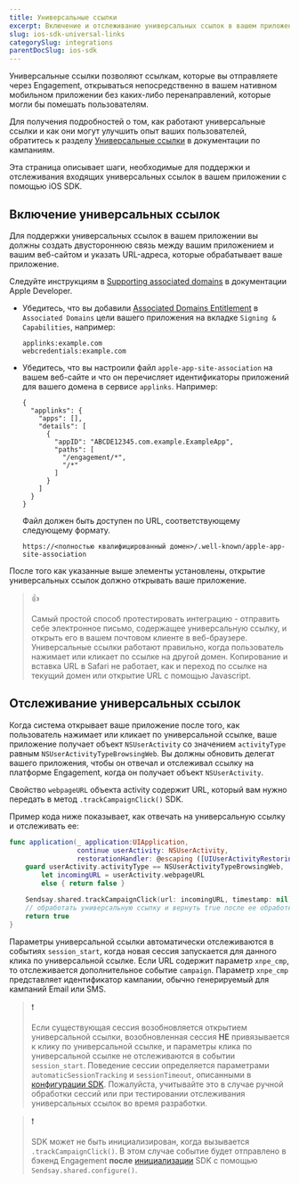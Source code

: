```yaml
---
title: Универсальные ссылки
excerpt: Включение и отслеживание универсальных ссылок в вашем приложении с помощью iOS SDK
slug: ios-sdk-universal-links
categorySlug: integrations
parentDocSlug: ios-sdk
---
```


Универсальные ссылки позволяют ссылкам, которые вы отправляете через Engagement, открываться непосредственно в вашем нативном мобильном приложении без каких-либо перенаправлений, которые могли бы помешать пользователям.

Для получения подробностей о том, как работают универсальные ссылки и как они могут улучшить опыт ваших пользователей, обратитесь к разделу [Универсальные ссылки](https://documentation.bloomreach.com/engagement/docs/universal-link) в документации по кампаниям.

Эта страница описывает шаги, необходимые для поддержки и отслеживания входящих универсальных ссылок в вашем приложении с помощью iOS SDK.

## Включение универсальных ссылок

Для поддержки универсальных ссылок в вашем приложении вы должны создать двустороннюю связь между вашим приложением и вашим веб-сайтом и указать URL-адреса, которые обрабатывает ваше приложение.

Следуйте инструкциям в [Supporting associated domains](https://developer.apple.com/documentation/xcode/supporting-associated-domains) в документации Apple Developer.

- Убедитесь, что вы добавили [Associated Domains Entitlement](https://developer.apple.com/documentation/bundleresources/entitlements/com_apple_developer_associated-domains) в `Associated Domains` цели вашего приложения на вкладке `Signing & Capabilities`, например:
  ```
  applinks:example.com
  webcredentials:example.com
  ```
- Убедитесь, что вы настроили файл `apple-app-site-association` на вашем веб-сайте и что он перечисляет идентификаторы приложений для вашего домена в сервисе `applinks`. Например:
  ```
  {
    "applinks": {
      "apps": [],
      "details": [
        {
          "appID": "ABCDE12345.com.example.ExampleApp",
          "paths": [
            "/engagement/*",
            "/*"
          ]
        }
      ]
    }
  }
  ```
  Файл должен быть доступен по URL, соответствующему следующему формату.
  ```
  https://<полностью квалифицированный домен>/.well-known/apple-app-site-association
  ```

После того как указанные выше элементы установлены, открытие универсальных ссылок должно открывать ваше приложение.

> 👍
>
> Самый простой способ протестировать интеграцию - отправить себе электронное письмо, содержащее универсальную ссылку, и открыть его в вашем почтовом клиенте в веб-браузере. Универсальные ссылки работают правильно, когда пользователь нажимает или кликает по ссылке на другой домен. Копирование и вставка URL в Safari не работает, как и переход по ссылке на текущий домен или открытие URL с помощью Javascript.

## Отслеживание универсальных ссылок

Когда система открывает ваше приложение после того, как пользователь нажимает или кликает по универсальной ссылке, ваше приложение получает объект `NSUserActivity` со значением `activityType` равным `NSUserActivityTypeBrowsingWeb`. Вы должны обновить делегат вашего приложения, чтобы он отвечал и отслеживал ссылку на платформе Engagement, когда он получает объект `NSUserActivity`.

Свойство `webpageURL` объекта activity содержит URL, который вам нужно передать в метод `.trackCampaignClick()` SDK.

Пример кода ниже показывает, как отвечать на универсальную ссылку и отслеживать ее:

```swift
func application(_ application:UIApplication,
                 continue userActivity: NSUserActivity,
                 restorationHandler: @escaping ([UIUserActivityRestoring]?) -> Void) -> Bool {
    guard userActivity.activityType == NSUserActivityTypeBrowsingWeb,
        let incomingURL = userActivity.webpageURL
        else { return false }

    Sendsay.shared.trackCampaignClick(url: incomingURL, timestamp: nil)
    // обработать универсальную ссылку и вернуть true после ее обработки
    return true
}
```

Параметры универсальной ссылки автоматически отслеживаются в событиях `session_start`, когда новая сессия запускается для данного клика по универсальной ссылке. Если URL содержит параметр `xnpe_cmp`, то отслеживается дополнительное событие `campaign`. Параметр `xnpe_cmp` представляет идентификатор кампании, обычно генерируемый для кампаний Email или SMS.

> ❗️
>
> Если существующая сессия возобновляется открытием универсальной ссылки, возобновленная сессия **НЕ** привязывается к клику по универсальной ссылке, и параметры клика по универсальной ссылке не отслеживаются в событии `session_start`. Поведение сессии определяется параметрами `automaticSessionTracking` и `sessionTimeout`, описанными в [конфигурации SDK](https://documentation.bloomreach.com/engagement/docs/ios-sdk-configuration). Пожалуйста, учитывайте это в случае ручной обработки сессий или при тестировании отслеживания универсальных ссылок во время разработки.

> ❗️
>
> SDK может не быть инициализирован, когда вызывается `.trackCampaignClick()`. В этом случае событие будет отправлено в бэкенд Engagement **после** [инициализации](https://documentation.bloomreach.com/engagement/docs/ios-sdk-setup#initialize-the-sdk) SDK с помощью `Sendsay.shared.configure()`.